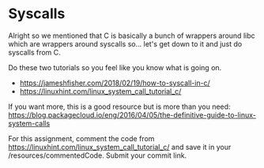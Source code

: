 # Syscalls
Alright so we mentioned that C is basically a bunch of wrappers around libc which are wrappers around syscalls so... let's get down to it and just do syscalls from C.

Do these two tutorials so you feel like you know what is going on. 

* <https://jameshfisher.com/2018/02/19/how-to-syscall-in-c/>
* <https://linuxhint.com/linux_system_call_tutorial_c/>

If you want more, this is a good resource but is more than you need: <https://blog.packagecloud.io/eng/2016/04/05/the-definitive-guide-to-linux-system-calls>

For this assignment, comment the code from <https://linuxhint.com/linux_system_call_tutorial_c/> and save it in your /resources/commentedCode. Submit your commit link.